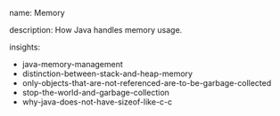 name: Memory

description: How Java handles memory usage.

insights:
  - java-memory-management
  - distinction-between-stack-and-heap-memory
  - only-objects-that-are-not-referenced-are-to-be-garbage-collected
  - stop-the-world-and-garbage-collection
  - why-java-does-not-have-sizeof-like-c-c

